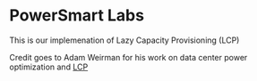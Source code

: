 # PowerSmart Labs 
This is our implemenation of Lazy Capacity Provisioning (LCP)

Credit goes to Adam Weirman for his work on data center power optimization and [LCP](http://users.cms.caltech.edu/~adamw/papers/capacity_provision.pdf)

